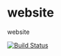 # website
website

[![Build Status](https://www.travis-ci.org/sakitam-fdd/website.svg?branch=master)](https://www.travis-ci.org/sakitam-fdd/website)
